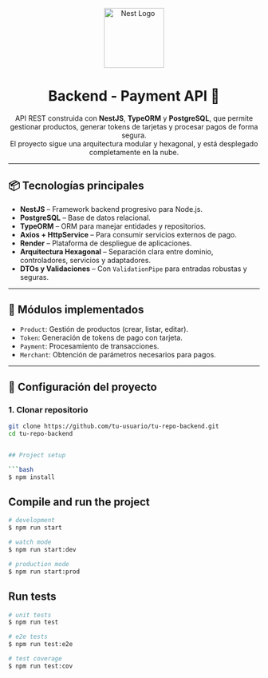 
<p align="center">
  <img src="https://nestjs.com/img/logo-small.svg" width="120" alt="Nest Logo" />
</p>

<h1 align="center">Backend - Payment API 🚀</h1>

<p align="center">
  API REST construida con <strong>NestJS</strong>, <strong>TypeORM</strong> y <strong>PostgreSQL</strong>, que permite gestionar productos, generar tokens de tarjetas y procesar pagos de forma segura. <br/>
  El proyecto sigue una arquitectura modular y hexagonal, y está desplegado completamente en la nube.
</p>

---

## 📦 Tecnologías principales

- **NestJS** – Framework backend progresivo para Node.js.
- **PostgreSQL** – Base de datos relacional.
- **TypeORM** – ORM para manejar entidades y repositorios.
- **Axios + HttpService** – Para consumir servicios externos de pago.
- **Render** – Plataforma de despliegue de aplicaciones.
- **Arquitectura Hexagonal** – Separación clara entre dominio, controladores, servicios y adaptadores.
- **DTOs y Validaciones** – Con `ValidationPipe` para entradas robustas y seguras.

---

## 🧩 Módulos implementados

- `Product`: Gestión de productos (crear, listar, editar).
- `Token`: Generación de tokens de pago con tarjeta.
- `Payment`: Procesamiento de transacciones.
- `Merchant`: Obtención de parámetros necesarios para pagos.

---

## 🚀 Configuración del proyecto

### 1. Clonar repositorio

```bash
git clone https://github.com/tu-usuario/tu-repo-backend.git
cd tu-repo-backend


## Project setup

```bash
$ npm install
```

## Compile and run the project

```bash
# development
$ npm run start

# watch mode
$ npm run start:dev

# production mode
$ npm run start:prod
```

## Run tests

```bash
# unit tests
$ npm run test 

# e2e tests
$ npm run test:e2e

# test coverage
$ npm run test:cov
```

